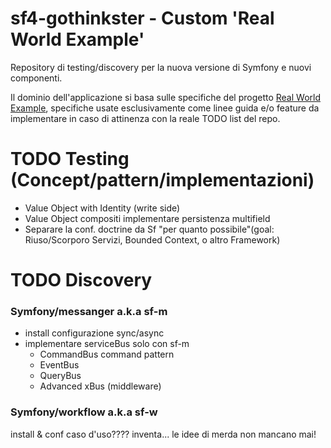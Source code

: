 # sf4-gothinkster - Custom 'Real World Example'


Repository di testing/discovery per la nuova versione di Symfony e nuovi componenti.

Il dominio dell'applicazione si basa sulle specifiche del progetto [Real World Example](https://github.com/gothinkster/realworld),
specifiche usate esclusivamente come linee guida e/o feature da implementare in caso di attinenza con la reale TODO list del repo.





# TODO Testing (Concept/pattern/implementazioni)

- Value Object with Identity (write side)
- Value Object compositi implementare persistenza multifield
- Separare la conf. doctrine da Sf "per quanto possibile"(goal: Riuso/Scorporo Servizi, Bounded Context, o altro Framework)



# TODO Discovery


### Symfony/messanger a.k.a sf-m

- install configurazione sync/async
- implementare serviceBus solo con sf-m
  - CommandBus command pattern
  - EventBus
  - QueryBus
  - Advanced xBus (middleware)
  

### Symfony/workflow a.k.a sf-w

install & conf
caso d'uso???? inventa... le idee di merda non mancano mai!    